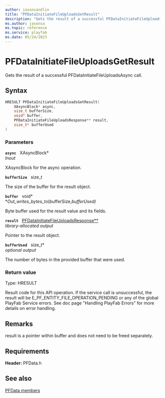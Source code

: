 ```yaml
---
author: jasonsandlin
title: "PFDataInitiateFileUploadsGetResult"
description: "Gets the result of a successful PFDataInitiateFileUploadsAsync call."
ms.author: jasonsa
ms.topic: reference
ms.service: playfab
ms.date: 05/24/2023
---
```


# PFDataInitiateFileUploadsGetResult  

Gets the result of a successful PFDataInitiateFileUploadsAsync call.  

## Syntax  
  
```cpp
HRESULT PFDataInitiateFileUploadsGetResult(  
    XAsyncBlock* async,  
    size_t bufferSize,  
    void* buffer,  
    PFDataInitiateFileUploadsResponse** result,  
    size_t* bufferUsed  
)  
```  
  
### Parameters  
  
**`async`** &nbsp; XAsyncBlock*  
*_Inout_*  
  
XAsyncBlock for the async operation.  
  
**`bufferSize`** &nbsp; size_t  
  
The size of the buffer for the result object.  
  
**`buffer`** &nbsp; void*  
*_Out_writes_bytes_to_(bufferSize,*bufferUsed)*  
  
Byte buffer used for the result value and its fields.  
  
**`result`** &nbsp; [PFDataInitiateFileUploadsResponse**](../../pfdatatypes/structs/pfdatainitiatefileuploadsresponse.md)  
*library-allocated output*  
  
Pointer to the result object.  
  
**`bufferUsed`** &nbsp; size_t*  
*optional output*  
  
The number of bytes in the provided buffer that were used.  
  
  
### Return value
Type: HRESULT
  
Result code for this API operation. If the service call is unsuccessful, the result will be E_PF_ENTITY_FILE_OPERATION_PENDING or any of the global PlayFab Service errors. See doc page "Handling PlayFab Errors" for more details on error handling.
  
## Remarks  
  
result is a pointer within buffer and does not need to be freed separately.
  
## Requirements  
  
**Header:** PFData.h
  
## See also  
[PFData members](../pfdata_members.md)  

  
  
